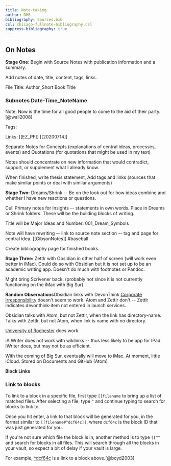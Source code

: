 ```yaml
---
title: Note-taking
author: DHB
bibliography: Sources.bib
csl: chicago-fullnote-bibliography.csl
suppress-bibliography: true
---
```


## On Notes

**Stage One**: Begin with Source Notes with publication information and a summary.

Add notes of date, title, content, tags, links.

File Title: Author_Short Book Title

### Subnotes Date-Time_NoteName

Note: Now is the time for all good people to come to the aid of their party.[@wall2008]

Tags:

Links: [[EZ_PF]] [[20200714]]

Separate Notes for Concepts (explanations of central ideas, processes, events) and Quotations (for quotations that might be used in my text)

Notes should concentrate on new information that would contradict, support, or supplement what I already know.

When finished, write thesis statement, Add tags and links (sources that make similar points or deal with similar arguments)

**Stage Two:** Dreams/Shrink -- Be on the look out for how ideas combine and whether I have new reactions or questions.

Cull Primary notes for Insights -- statements in own words. Place  in Dreams or Shrink folders. These will be the building blocks of writing.

Title will be Major Ideas and Number: 001_Dream_Symbols

Note will have rewriting -- link to source note section -- tag and page for central idea. [[GibsonNotes]] #baseball

Create bibliography page for finished books.

**Stage Three:** Zettlr with Obsidian in other half of screen (will work even better in iMac). Could do so with Obsidian but it is not set up to be an academic writing app. Doesn't do much with footnotes or Pandoc.

Might bring Scrivener back. (probably not since it is not currently functioning on the iMac with Big Sur)


**Random Observations**Obsidian links with DevonThink [Corporate Irresponsibility](x-devonthink-item://47B1D21F-B072-4016-9182-B5D26EAF878E)
 doesn't seem to work. Atom and Zettlr don't -- Zettlr indicates devonthink-item not entered in launch services.

 Obsidian talks with Atom, but not Zettlr, when the link has directory-name. Talks with Zettlr, but not Atom, when link is name with no directory.

 [University of Rochester](https://www.rochester.edu) does work.

 iA Writer does not work with wikilinks -- thus less likely to be app for IPad. IWriter does, but may not be as efficient.

 With the coming of Big Sur, eventually will move to iMac. At moment, little iCloud. Stored on Documents and GitHub (Atom)
 
 **Block Links**
 
 ### Link to blocks

To link to a block in a specific file, first type `[[filename` to bring up a list of matched files. After selecting a file, type `^` and continue typing to search for blocks to link to.

Once you hit enter, a link to that block will be generated for you, in the format similar to `[[filename#^dcf64c]]`, where `dcf64c` is the block ID that was just generated for you.

If you're not sure which file the block is in, another method is to type `[[^^` and search for blocks in all files. This will search through all the blocks in your vault, so expect a bit of delay if your vault is large.

For example, [^dcf64c](https://publish.obsidian.md/help/How+to/Link+to+blocks#^dcf64c) is a link to a block above.[@boyd2003]



